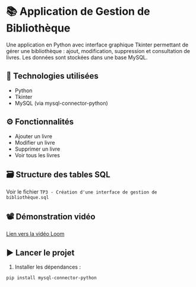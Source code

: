# 📚 Application de Gestion de Bibliothèque

Une application en Python avec interface graphique Tkinter permettant de gérer une bibliothèque : ajout, modification, suppression et consultation de livres. Les données sont stockées dans une base MySQL.

## 🔧 Technologies utilisées

- Python
- Tkinter
- MySQL (via mysql-connector-python)

## ⚙️ Fonctionnalités

- Ajouter un livre
- Modifier un livre
- Supprimer un livre
- Voir tous les livres

## 🗃️ Structure des tables SQL

Voir le fichier `TP3 - Création d'une interface de gestion de bibliothèque.sql`

## 📽️ Démonstration vidéo

[Lien vers la vidéo Loom](https://www.loom.com/share/27d8e720ad3447988bab0c95b61021d0)

## ▶️ Lancer le projet

1. Installer les dépendances :

```bash
pip install mysql-connector-python
